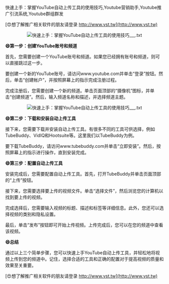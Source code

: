 快速上手：掌握YouTube自动上传工具的使用技巧,Youtube营销助手,Youtube推广引流系统,Youtube群组群发

[😍想了解推广相关软件的朋友请登录 http://www.vst.tw](http://www.vst.tw)

 <center><img src="https://vst.tw/MP4/tuiguang/png/8.png" alt="快速上手：掌握YouTube自动上传工具的使用技巧___.txt"></center>

**😄第一步：创建YouTube账号和频道**

首先，您需要创建一个YouTube账号和频道。如果您已经拥有账号和频道，则可以直接跳过这一步。

要创建一个新的YouTube账号，请访问www.youtube.com并单击“登录”按钮。然后，单击“创建帐户”，并按照屏幕上的指示完成注册过程。

完成注册后，您需要创建一个新的频道。单击页面顶部的“摄像机”图标，并单击“创建频道”。然后，输入频道名称和描述，并选择频道主题。

 <center><img src="https://vst.tw/MP4/tuiguang/png/3.png" alt="快速上手：掌握YouTube自动上传工具的使用技巧___.txt"></center>

**😄第二步：下载和安装自动上传工具**

接下来，您需要下载并安装自动上传工具。有很多不同的工具可供选择，例如TubeBuddy、VidIQ和Hootsuite等。这里我们以TubeBuddy为例。

要下载TubeBuddy，请访问www.tubebuddy.com并单击“立即安装”。然后，按照屏幕上的指示进行操作，直到安装完成。

**😄第三步：配置自动上传工具**

安装完成后，您需要配置自动上传工具。首先，打开TubeBuddy并单击页面顶部的“上传”按钮。

接下来，您需要选择要上传的视频文件。单击“选择文件”，然后浏览您的计算机以找到要上传的视频。

完成选择后，您需要输入视频的标题、描述和标签等详细信息。此外，您还可以选择视频的类别和隐私设置。

最后，单击“发布”按钮即可开始上传视频。上传完成后，您可以在您的频道中查看该视频。

**😄总结**

通过以上三个简单步骤，您可以快速上手YouTube自动上传工具，并轻松地将视频上传到您的频道中。记住，选择合适的工具和正确的配置对于提高视频的质量和效果至关重要。

[😍想了解推广相关软件的朋友请登录 http://www.vst.tw](http://www.vst.tw)



